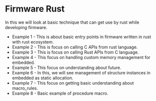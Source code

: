 # Firmware Rust

In this we will look at basic technique that can get use by rust while developing firmware.

* Example 1 - This is about basic entry points in firmware written in rust with rust ecosystem.
* Example 2 - This is focus on calling C APIs from rust language.
* Example 3 - This is focus on calling Rust APIs from C language.
* Example 4 - This focus on handling custom memory management for embedded.
* Example 5 - This focus on understanding about future.
* Example 6 - In this, we will see management of structure instances in embedded as static allocation.
* Example 7 - This focus on getting basic understanding about macro_rules.
* Example 8 - Basic example of procedure macro.
